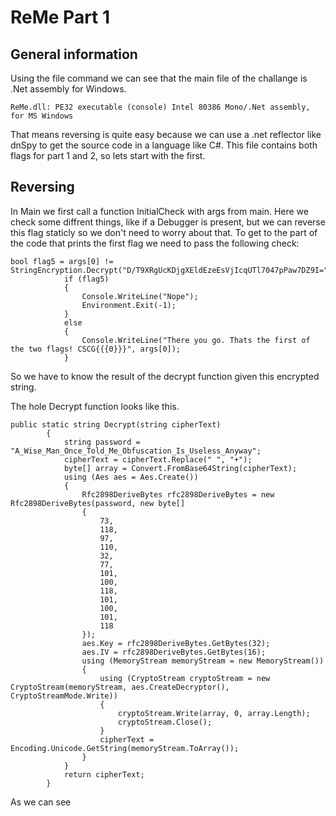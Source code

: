 # ReMe Part 1
## General information
Using the file command we can see that the main file of the challange is .Net assembly for Windows.
````
ReMe.dll: PE32 executable (console) Intel 80386 Mono/.Net assembly, for MS Windows
````
That means reversing is quite easy because we can use a .net reflector like dnSpy to get the source code in a language like C#. This file 
contains both flags for part 1 and 2, so lets start with the first.

## Reversing
In Main we first call a function InitialCheck with args from main. Here we check some diffrent things, like if a Debugger is present, but
we can reverse this flag staticly so we don't need to worry about that. To get to the part of the code that prints the first flag we need to
pass the following check:
````
bool flag5 = args[0] != StringEncryption.Decrypt("D/T9XRgUcKDjgXEldEzeEsVjIcqUTl7047pPaw7DZ9I=");
			if (flag5)
			{
				Console.WriteLine("Nope");
				Environment.Exit(-1);
			}
			else
			{
				Console.WriteLine("There you go. Thats the first of the two flags! CSCG{{{0}}}", args[0]);
			}
````
So we have to know the result of the decrypt function given this encrypted string.

The hole Decrypt function looks like this.

````
public static string Decrypt(string cipherText)
		{
			string password = "A_Wise_Man_Once_Told_Me_Obfuscation_Is_Useless_Anyway";
			cipherText = cipherText.Replace(" ", "+");
			byte[] array = Convert.FromBase64String(cipherText);
			using (Aes aes = Aes.Create())
			{
				Rfc2898DeriveBytes rfc2898DeriveBytes = new Rfc2898DeriveBytes(password, new byte[]
				{
					73,
					118,
					97,
					110,
					32,
					77,
					101,
					100,
					118,
					101,
					100,
					101,
					118
				});
				aes.Key = rfc2898DeriveBytes.GetBytes(32);
				aes.IV = rfc2898DeriveBytes.GetBytes(16);
				using (MemoryStream memoryStream = new MemoryStream())
				{
					using (CryptoStream cryptoStream = new CryptoStream(memoryStream, aes.CreateDecryptor(), CryptoStreamMode.Write))
					{
						cryptoStream.Write(array, 0, array.Length);
						cryptoStream.Close();
					}
					cipherText = Encoding.Unicode.GetString(memoryStream.ToArray());
				}
			}
			return cipherText;
		}
````
As we can see
